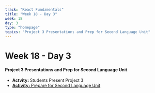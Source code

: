 ```yaml
---
track: "React Fundamentals"
title: "Week 18 - Day 3"
week: 18
day: 3
type: "homepage"
topics: "Project 3 Presentations and Prep for Second Language Unit"
---
```



# Week 18 - Day 3

#### Project 3 Presentations and Prep for Second Language Unit
- **Actvity:** Students Present Project 3
- [**Activity:** Prepare for Second Language Unit](/react-fundamentals/week-18/day-3/lecture-materials/prepare-for-second-language-unit/)


